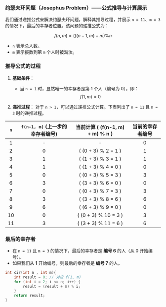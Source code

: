 ### **约瑟夫环问题（Josephus Problem）——公式推导与计算展示**

我们通过递推公式来解决约瑟夫环问题，解释其推导过程，并展示 `n = 11`、`m = 3` 的情况下，最后的幸存者位置。该问题的递推公式为：

$$
f(n, m) = (f(n-1, m) + m) \% n
$$

- `n` 表示总人数。
- `m` 表示报数到第 `m` 个人时被淘汰。

### **推导公式的过程**

1. **基础条件**：
   - 当 `n = 1` 时，显然唯一的幸存者是第 1 个人（编号为 0），即：
     $$
     f(1, m) = 0
     $$
  
2. **递推过程**：
   对于 `n > 1`，可以通过递推公式计算。下表列出了 `n = 11` 且 `m = 3` 时的递推过程。

| `n`  |  `f(n-1, m)` (上一步的幸存者编号)  |  当前计算 \( (f(n-1, m) + m) \% n \)  |  当前的幸存者编号 |
|:----:|:------------------------------------:|:------------------------------------:|:-----------------:|
|  1   |                  -                   |                   -                 |         0         |
|  2   |                  0                   |      \( (0 + 3) \% 2 = 1 \)         |         1         |
|  3   |                  1                   |      \( (1 + 3) \% 3 = 1 \)         |         1         |
|  4   |                  1                   |      \( (1 + 3) \% 4 = 0 \)         |         0         |
|  5   |                  0                   |      \( (0 + 3) \% 5 = 3 \)         |         3         |
|  6   |                  3                   |      \( (3 + 3) \% 6 = 0 \)         |         0         |
|  7   |                  0                   |      \( (0 + 3) \% 7 = 3 \)         |         3         |
|  8   |                  3                   |      \( (3 + 3) \% 8 = 6 \)         |         6         |
|  9   |                  6                   |      \( (6 + 3) \% 9 = 0 \)         |         0         |
|  10  |                  0                   |      \( (0 + 3) \% 10 = 3 \)        |         3         |
|  11  |                  3                   |      \( (3 + 3) \% 11 = 6 \)        |         6         |

### **最后的幸存者**
- 在 `n = 11` 且 `m = 3` 的情况下，最后的幸存者是 **编号 6** 的人（从 0 开始编号）。
- 如果我们从 **1** 开始编号，则最后的幸存者是 **编号 7** 的人。

```c
int cir(int n , int m){
    int result = 0; // 对应 f(1, m)
    for (int i = 2; i <= n; i++) {
        result = (result + m) % i;
    }
    return result;
}
```

